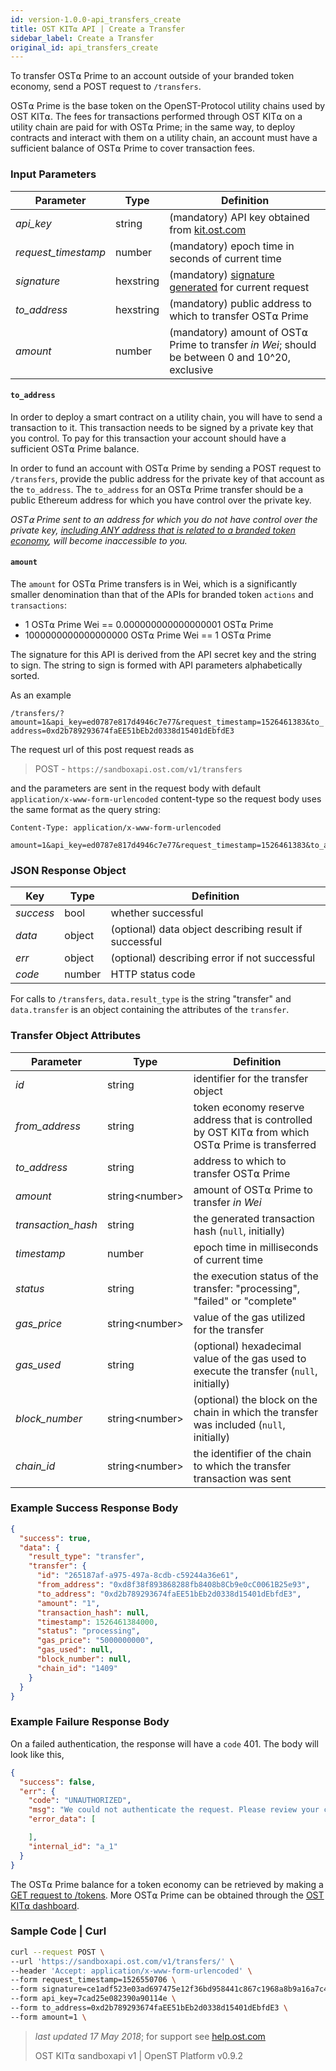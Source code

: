 ```yaml
---
id: version-1.0.0-api_transfers_create
title: OST KIT⍺ API | Create a Transfer
sidebar_label: Create a Transfer
original_id: api_transfers_create
---
```


To transfer OST⍺ Prime to an account outside of your branded token economy, send a POST request to `/transfers`.

OST⍺ Prime is the base token on the OpenST-Protocol utility chains used by OST KIT⍺. The fees for transactions performed through OST KIT⍺ on a utility chain are paid for with OST⍺ Prime; in the same way, to deploy contracts and interact with them on a utility chain, an account must have a sufficient balance of OST⍺ Prime to cover transaction fees.

### Input Parameters

| Parameter           | Type      | Definition  |
|---------------------|-----------|--------|
| _api_key_           | string    | (mandatory) API key obtained from [kit.ost.com](https://kit.ost.com) |
| _request_timestamp_ | number    | (mandatory) epoch time in seconds of current time |
| _signature_         | hexstring | (mandatory) [<u>signature generated</u>](/docs/api_authentication.html) for current request |
| _to_address_        | hexstring | (mandatory) public address to which to transfer OST⍺ Prime |
| _amount_            | number    | (mandatory) amount of OST⍺ Prime to transfer _in Wei_; should be between 0 and 10^20, exclusive |

#### **`to_address`**

In order to deploy a smart contract on a utility chain, you will have to send a transaction to it. This transaction needs to be signed by a private key that you control. To pay for this transaction your account should have a sufficient OST⍺ Prime balance.

In order to fund an account with OST⍺ Prime by sending a POST request to `/transfers`, provide the public address for the private key of that account as the `to_address`. The `to_address` for an OST⍺ Prime transfer should be a public Ethereum address for which you have control over the private key.

*OST⍺ Prime sent to an address for which you do not have control over the private key, <u>including ANY address that is related to a branded token economy</u>, will become inaccessible to you.*

#### **`amount`**

The `amount` for OST⍺ Prime transfers is in Wei, which is a significantly smaller denomination than that of the APIs for branded token `actions` and `transactions`:
- 1 OST⍺ Prime Wei == 0.000000000000000001 OST⍺ Prime
- 1000000000000000000 OST⍺ Prime Wei == 1 OST⍺ Prime

The signature for this API is derived from the API secret key and the string to sign. The string to sign is formed with API parameters alphabetically sorted.

As an example

`/transfers/?amount=1&api_key=ed0787e817d4946c7e77&request_timestamp=1526461383&to_address=0xd2b789293674faEE51bEb2d0338d15401dEbfdE3`

The request url of this post request reads as

> POST - `https://sandboxapi.ost.com/v1/transfers`

and the parameters are sent in the request body with default `application/x-www-form-urlencoded` content-type so the request body uses the same format as the query string:

```
Content-Type: application/x-www-form-urlencoded

amount=1&api_key=ed0787e817d4946c7e77&request_timestamp=1526461383&to_address=0xd2b789293674faEE51bEb2d0338d15401dEbfdE3&signature=9df6e31ebc82db03e5a06404959c1301da632041d1930e29a9ed25db2571e7d7

```

### JSON Response Object

| Key        | Type   | Definition      |
|------------|--------|------------|
| _success_  | bool   | whether successful |
| _data_     | object | (optional) data object describing result if successful   |
| _err_      | object | (optional) describing error if not successful |
| _code_     | number | HTTP status code |

For calls to `/transfers`, `data.result_type` is the string "transfer" and `data.transfer` is an object containing the attributes of the `transfer`.

### Transfer Object Attributes

| Parameter | Type   | Definition  |
|-----------|--------|--------|
| _id_                | string | identifier for the transfer object |
| _from_address_      | string | token economy reserve address that is controlled by OST KIT⍺ from which OST⍺ Prime is transferred |
| _to_address_        | string | address to which to transfer OST⍺ Prime |
| _amount_            | string\<number\> | amount of OST⍺ Prime to transfer *in Wei* |
| _transaction_hash_  | string | the generated transaction hash (`null`, initially) |
| _timestamp_         | number | epoch time in milliseconds of current time |
| _status_            | string | the execution status of the transfer: "processing", "failed" or "complete" |
| _gas_price_         | string\<number\> | value of the gas utilized for the transfer |
| _gas_used_          | string | (optional) hexadecimal value of the gas used to execute the transfer (`null`, initially) |
| _block_number_      | string\<number\> | (optional) the block on the chain in which the transfer was included (`null`, initially) |
| _chain_id_          | string\<number\> | the identifier of the chain to which the transfer transaction was sent |


### Example Success Response Body

```json
{
  "success": true,
  "data": {
    "result_type": "transfer",
    "transfer": {
      "id": "265187af-a975-497a-8cdb-c59244a36e61",
      "from_address": "0xd8f38f893868288fb8408b8Cb9e0cC0061B25e93",
      "to_address": "0xd2b789293674faEE51bEb2d0338d15401dEbfdE3",
      "amount": "1",
      "transaction_hash": null,
      "timestamp": 1526461384000,
      "status": "processing",
      "gas_price": "5000000000",
      "gas_used": null,
      "block_number": null,
      "chain_id": "1409"
    }
  }
}

```

### Example Failure Response Body

On a failed authentication, the response will have a `code` 401. The body will look like this,

```json
{
  "success": false,
  "err": {
    "code": "UNAUTHORIZED",
    "msg": "We could not authenticate the request. Please review your credentials and authentication method.",
    "error_data": [

    ],
    "internal_id": "a_1"
  }
}
```

The OST⍺ Prime balance for a token economy can be retrieved by making a [<u>GET request to /tokens</u>](/docs/api_token.html). More OST⍺ Prime can be obtained through the [<u>OST KIT⍺ dashboard</u>](https://kit.ost.com).

### Sample Code | Curl
```bash
curl --request POST \
--url 'https://sandboxapi.ost.com/v1/transfers/' \
--header 'Accept: application/x-www-form-urlencoded' \
--form request_timestamp=1526550706 \
--form signature=ce1adf523e03ad697475e12f36bd958441c867c1968a8b9a16a7c446bcb711fe \
--form api_key=7cad25e082390a90114e \
--form to_address=0xd2b789293674faEE51bEb2d0338d15401dEbfdE3 \
--form amount=1 \
```

>_last updated 17 May 2018_; for support see [<u>help.ost.com</u>](https://help.ost.com)
>
> OST KIT⍺ sandboxapi v1 | OpenST Platform v0.9.2
